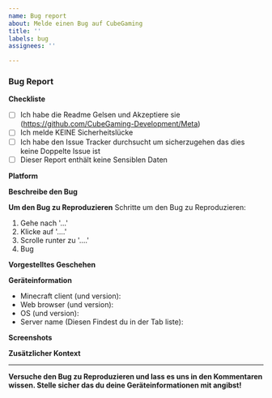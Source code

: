 ```yaml
---
name: Bug report
about: Melde einen Bug auf CubeGaming
title: ''
labels: bug
assignees: ''

---
```


<!-- CubeGaming Bug Report Template

Fülle das Template aus. Schreibe nicht zwischen den Pfeilen da der Text in diesen beim Senden Nichtmehr Angezeigt wird.

Wenn du einen Bug Melden möchtest, lies das Folgende::

1.  Fülle das Tempalte aus
     Es macht es für alle Einfacher wenn die Reports dem Standart Template entsprechen. Auch stellt es sicher das wir die Benötigen Informationen haben. Um eine Box Anzukreuzen, Setze ein "x" zwischen [ ] Beispiel: [x]

2.  Halte deinen Report Simpel
     Make sure it's easy to understand what you're reporting and how it can be reproduced
     Stelle sicher das es einfach ist zu verstehen was du Meldest, und wie es Reproduzierbar ist

3. Wähle einen ordentlichen Titel
    Der Report titel sollte kurz sein und eine Klare Andeutung für den Bug sein

     -->


### Bug Report

**Checkliste**
- [ ] Ich habe die Readme Gelsen und Akzeptiere sie (https://github.com/CubeGaming-Development/Meta)
- [ ] Ich melde KEINE Sicherheitslücke
- [ ] Ich habe den Issue Tracker durchsucht um sicherzugehen das dies keine Doppelte Issue ist
- [ ] Dieser Report enthält keine Sensiblen Daten

**Platform**
<!-- Auf Welcher Platform tritt dieser Fehler auf? Discord, Website oder In-game?
Wenn in-game: Java, Bedrock oder beide? -->

**Beschreibe den Bug**
<!-- Eine Saubere Erklärung was der Bug macht -->

**Um den Bug zu Reproduzieren**
Schritte um den Bug zu Reproduzieren:
1. Gehe nach '...'
2. Klicke auf '....'
3. Scrolle runter zu '....'
4. Bug

**Vorgestelltes Geschehen**
<!-- Eine Klare beschreibung was du dir Vorgestellt hast was passieren sollte -->

**Geräteinformation**
<!-- Gib die Informationen -->
- Minecraft client (und version): 
- Web browser (und version): 
- OS (und version): 
- Server name (Diesen Findest du in der Tab liste): 

**Screenshots**
<!-- 
Füge wenn Möglich, screenshots, kurze Videos/GIFs hinzu um das Problem zu zeigen 
Wird nicht Zwingend Benötigt, ist aber sehr Hilfreich -->

**Zusätzlicher Kontext**
<!-- Füge hier Zusätzliche Dinge ein die Nützlich sein könnten -->

---
**Versuche den Bug zu Reproduzieren und lass es uns in den Kommentaren wissen. Stelle sicher das du deine Geräteinformationen mit angibst!**
